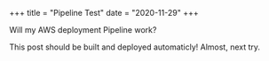 +++
title = "Pipeline Test"
date = "2020-11-29"
+++

Will my AWS deployment Pipeline work?
<!--more-->
This post should be built and deployed automaticly! 
Almost, next try.
